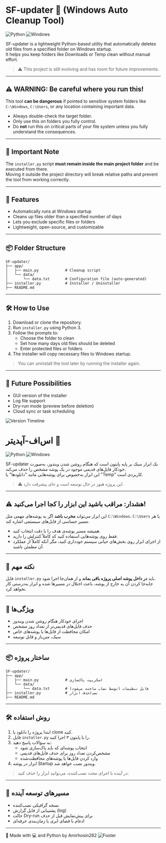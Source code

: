 # SF-updater 🧹 (Windows Auto Cleanup Tool)

![Python](https://img.shields.io/badge/Python-3.8%2B-blue)
![Windows](https://img.shields.io/badge/Windows-CLI-lightgrey)

SF-updater is a lightweight Python-based utility that automatically deletes old files from a specified folder on Windows startup.  
It helps you keep folders like Downloads or Temp clean without manual effort.

> ⚠️ This project is still evolving and has room for future improvements.

---

## ⚠️ WARNING: Be careful where you run this!

This tool **can be dangerous** if pointed to sensitive system folders like `C:\Windows`, `C:\Users`, or any location containing important data.

- Always double-check the target folder.
- Only use this on folders you fully control.
- Do **not** run this on critical parts of your file system unless you fully understand the consequences.

---

## 📁 Important Note

The `installer.py` script **must remain inside the main project folder** and be executed from there.  
Moving it outside the project directory will break relative paths and prevent the tool from working correctly.

---

## 🚀 Features

- Automatically runs at Windows startup  
- Cleans up files older than a specified number of days  
- Lets you exclude specific files or folders  
- Lightweight, open-source, and customizable

---

## 📦 Folder Structure


```
SF-updater/
├── app/
│   ├── main.py            # Cleanup script
│   └── data/
│       └── data.txt       # Configuration file (auto-generated)
├── installer.py           # Installer / Uninstaller
├── README.md
```


---

## 🛠 How to Use

1. Download or clone the repository.
2. Run `installer.py` using Python 3.
3. Follow the prompts to:
   - Choose the folder to clean
   - Set how many days old files should be deleted
   - Enter protected files or folders
4. The installer will copy necessary files to Windows startup.

> You can uninstall the tool later by running the installer again.

---

## 🧠 Future Possibilities

- GUI version of the installer  
- Log file support  
- Dry-run mode (preview before deletion)  
- Cloud sync or task scheduling

![Version Timeline](https://capsule-render.vercel.app/api?type=rect&color=gradient&height=5&section=footer)

# اس‌اف‌-آپدیتر 🧹 

![Python](https://img.shields.io/badge/Python-3.8%2B-blue)
![Windows](https://img.shields.io/badge/Windows-CLI-lightgrey)

SF-updater یک ابزار سبک بر پایه پایتون است که هنگام روشن شدن ویندوز، به‌صورت خودکار فایل‌های قدیمی موجود در یک پوشه مشخص را حذف می‌کند.  
این ابزار به‌خصوص برای پوشه‌هایی مانند "دانلودها" یا "Temp" کاربردی است.

> ⚠️ این پروژه هنوز در حال توسعه است و جای پیشرفت دارد.

---

## ⚠️ هشدار: مراقب باشید این ابزار را کجا اجرا می‌کنید!

این ابزار می‌تواند **مخرب باشد** اگر به پوشه‌های مهمی مثل `C:\Windows`، `C:\Users` یا هر مسیر حساسی از فایل‌های سیستمی اشاره کند.

- همیشه مسیر پوشه‌ی هدف را با دقت انتخاب کنید.  
- فقط روی پوشه‌هایی استفاده کنید که کاملاً کنترلش را دارید.  
- از اجرای ابزار روی بخش‌های حیاتی سیستم خودداری کنید، مگر آنکه کاملاً از عملکرد آن مطمئن باشید.

---

## 📁 نکته مهم

فایل `installer.py` باید **در داخل پوشه اصلی پروژه باقی بماند** و از همان‌جا اجرا شود.  
جابه‌جا کردن آن به خارج از پوشه، باعث اختلال در مسیرها شده و ابزار به‌درستی کار نخواهد کرد.

---

## 🚀 ویژگی‌ها

- اجرای خودکار هنگام روشن شدن ویندوز  
- حذف فایل‌های قدیمی‌تر از تعداد روز مشخص  
- امکان محافظت از فایل‌ها یا پوشه‌های خاص  
- سبک، متن‌باز و قابل توسعه

---

## 📦 ساختار پروژه


```
SF-updater/
├── app/
│   ├── main.py            # اسکریپت پاک‌سازی
│   └── data/
│       └── data.txt       # فایل تنظیمات (توسط نصاب ساخته می‌شود)
├── installer.py           # نصب/حذف ابزار
├── README.md
```
---

## 🛠 روش استفاده

1. ابتدا پروژه را دانلود یا clone کنید.  
2. فایل `installer.py` را با پایتون ۳ اجرا کنید.  
3. به سؤالات پاسخ دهید:
   - انتخاب پوشه‌ای که باید پاک‌سازی شود  
   - مشخص‌کردن تعداد روز برای حذف فایل‌های قدیمی  
   - وارد کردن فایل‌ها یا پوشه‌های محافظت‌شده  
4. ابزار در پوشه Startup ویندوز نصب خواهد شد.

> در آینده با اجرای مجدد نصب‌کننده، می‌توانید ابزار را حذف کنید.

---

## 🧠 مسیرهای توسعه آینده

- نسخه گرافیکی نصب‌کننده  
- پشتیبانی از فایل گزارش (log)  
- حالت Dry-run برای پیش‌نمایش قبل از حذف  
- ادغام با فضای ابری یا زمان‌بندی حرفه‌ای

---

🎉 Made with 💻 and Python by Amirhosin282
![Footer](https://capsule-render.vercel.app/api?type=waving&color=gradient&height=80&section=footer&fontSize=30)

